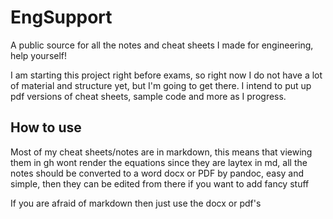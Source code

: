# EngSupport

A public source for all the notes and cheat sheets I made for engineering, help yourself!

I am starting this project right before exams, so right now I do not have a lot of material and structure yet, but I'm going to get there. I intend to put up pdf versions of cheat sheets, sample code and more as I progress.

## How to use

Most of my cheat sheets/notes are in markdown, this means that viewing them in gh wont render the equations since they are laytex in md, all the notes should be converted to a word docx or PDF by pandoc, easy and simple, then they can be edited from there if you want to add fancy stuff

If you are afraid of markdown then just use the docx or pdf's
